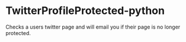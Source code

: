# TwitterProfileProtected-python
Checks a users twitter page and will email you if their page is no longer protected.
